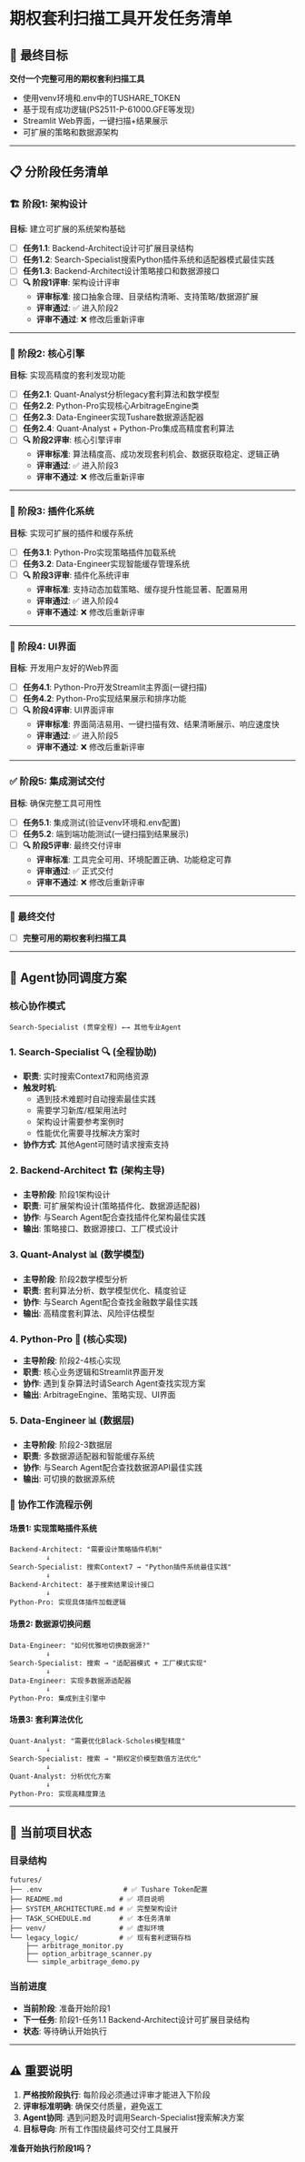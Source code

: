 # 期权套利扫描工具开发任务清单

## 🎯 最终目标
**交付一个完整可用的期权套利扫描工具**
- 使用venv环境和.env中的TUSHARE_TOKEN
- 基于现有成功逻辑(PS2511-P-61000.GFE等发现)
- Streamlit Web界面，一键扫描+结果展示
- 可扩展的策略和数据源架构

---

## 📋 分阶段任务清单

### **🏗️ 阶段1: 架构设计**
**目标**: 建立可扩展的系统架构基础

- [ ] **任务1.1**: Backend-Architect设计可扩展目录结构
- [ ] **任务1.2**: Search-Specialist搜索Python插件系统和适配器模式最佳实践  
- [ ] **任务1.3**: Backend-Architect设计策略接口和数据源接口
- [ ] **🔍 阶段1评审**: 架构设计评审
  - **评审标准**: 接口抽象合理、目录结构清晰、支持策略/数据源扩展
  - **评审通过**: ✅ 进入阶段2
  - **评审不通过**: ❌ 修改后重新评审

---

### **🧠 阶段2: 核心引擎**  
**目标**: 实现高精度的套利发现功能

- [ ] **任务2.1**: Quant-Analyst分析legacy套利算法和数学模型
- [ ] **任务2.2**: Python-Pro实现核心ArbitrageEngine类
- [ ] **任务2.3**: Data-Engineer实现Tushare数据源适配器
- [ ] **任务2.4**: Quant-Analyst + Python-Pro集成高精度套利算法
- [ ] **🔍 阶段2评审**: 核心引擎评审
  - **评审标准**: 算法精度高、成功发现套利机会、数据获取稳定、逻辑正确
  - **评审通过**: ✅ 进入阶段3
  - **评审不通过**: ❌ 修改后重新评审

---

### **🔧 阶段3: 插件化系统**
**目标**: 实现可扩展的插件和缓存系统

- [ ] **任务3.1**: Python-Pro实现策略插件加载系统
- [ ] **任务3.2**: Data-Engineer实现智能缓存管理系统  
- [ ] **🔍 阶段3评审**: 插件化系统评审
  - **评审标准**: 支持动态加载策略、缓存提升性能显著、配置易用
  - **评审通过**: ✅ 进入阶段4
  - **评审不通过**: ❌ 修改后重新评审

---

### **🎨 阶段4: UI界面**
**目标**: 开发用户友好的Web界面

- [ ] **任务4.1**: Python-Pro开发Streamlit主界面(一键扫描)
- [ ] **任务4.2**: Python-Pro实现结果展示和排序功能
- [ ] **🔍 阶段4评审**: UI界面评审
  - **评审标准**: 界面简洁易用、一键扫描有效、结果清晰展示、响应速度快
  - **评审通过**: ✅ 进入阶段5
  - **评审不通过**: ❌ 修改后重新评审

---

### **✅ 阶段5: 集成测试交付**
**目标**: 确保完整工具可用性

- [ ] **任务5.1**: 集成测试(验证venv环境和.env配置)
- [ ] **任务5.2**: 端到端功能测试(一键扫描到结果展示)
- [ ] **🔍 阶段5评审**: 最终交付评审
  - **评审标准**: 工具完全可用、环境配置正确、功能稳定可靠
  - **评审通过**: ✅ 正式交付
  - **评审不通过**: ❌ 修改后重新评审

---

### **🎯 最终交付**
- [ ] **完整可用的期权套利扫描工具**

---

## 🤖 Agent协同调度方案

### **核心协作模式**
```
Search-Specialist (贯穿全程) ←→ 其他专业Agent
```

### **1. Search-Specialist** 🔍 **(全程协助)**
- **职责**: 实时搜索Context7和网络资源
- **触发时机**: 
  - 遇到技术难题时自动搜索最佳实践
  - 需要学习新库/框架用法时
  - 架构设计需要参考案例时
  - 性能优化需要寻找解决方案时
- **协作方式**: 其他Agent可随时请求搜索支持

### **2. Backend-Architect** 🏗️ **(架构主导)**
- **主导阶段**: 阶段1架构设计
- **职责**: 可扩展架构设计(策略插件化、数据源适配器)
- **协作**: 与Search Agent配合查找插件化架构最佳实践
- **输出**: 策略接口、数据源接口、工厂模式设计

### **3. Quant-Analyst** 📊 **(数学模型)**
- **主导阶段**: 阶段2数学模型分析
- **职责**: 套利算法分析、数学模型优化、精度验证
- **协作**: 与Search Agent配合查找金融数学最佳实践
- **输出**: 高精度套利算法、风险评估模型

### **4. Python-Pro** 🐍 **(核心实现)**
- **主导阶段**: 阶段2-4核心实现
- **职责**: 核心业务逻辑和Streamlit界面开发
- **协作**: 遇到复杂算法时请Search Agent查找实现方案
- **输出**: ArbitrageEngine、策略实现、UI界面

### **5. Data-Engineer** 📊 **(数据层)**
- **主导阶段**: 阶段2-3数据层
- **职责**: 多数据源适配器和智能缓存系统
- **协作**: 与Search Agent配合查找数据源API最佳实践
- **输出**: 可切换的数据源系统

### **🔄 协作工作流程示例**

#### **场景1: 实现策略插件系统**
```
Backend-Architect: "需要设计策略插件机制"
         ↓
Search-Specialist: 搜索Context7 → "Python插件系统最佳实践"
         ↓
Backend-Architect: 基于搜索结果设计接口
         ↓  
Python-Pro: 实现具体插件加载逻辑
```

#### **场景2: 数据源切换问题**
```
Data-Engineer: "如何优雅地切换数据源?"
         ↓
Search-Specialist: 搜索 → "适配器模式 + 工厂模式实现"
         ↓
Data-Engineer: 实现多数据源适配器
         ↓
Python-Pro: 集成到主引擎中
```

#### **场景3: 套利算法优化**
```
Quant-Analyst: "需要优化Black-Scholes模型精度"
         ↓
Search-Specialist: 搜索 → "期权定价模型数值方法优化"
         ↓
Quant-Analyst: 分析优化方案
         ↓
Python-Pro: 实现高精度算法
```

---

## 📁 当前项目状态

### **目录结构**
```
futures/
├── .env                    # ✅ Tushare Token配置
├── README.md              # ✅ 项目说明  
├── SYSTEM_ARCHITECTURE.md # ✅ 完整架构设计
├── TASK_SCHEDULE.md       # ✅ 本任务清单
├── venv/                  # ✅ 虚拟环境
└── legacy_logic/          # ✅ 现有套利逻辑存档
    ├── arbitrage_monitor.py
    ├── option_arbitrage_scanner.py  
    └── simple_arbitrage_demo.py
```

### **当前进度**
- **当前阶段**: 准备开始阶段1
- **下一任务**: 阶段1-任务1.1 Backend-Architect设计可扩展目录结构
- **状态**: 等待确认开始执行

---

## ⚠️ 重要说明

1. **严格按阶段执行**: 每阶段必须通过评审才能进入下阶段
2. **评审标准明确**: 确保交付质量，避免返工
3. **Agent协同**: 遇到问题及时调用Search-Specialist搜索解决方案
4. **目标导向**: 所有工作围绕最终可交付工具展开

**准备开始执行阶段1吗？**